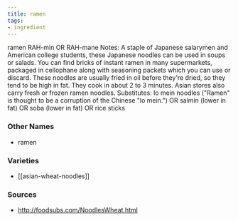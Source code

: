 ```yaml
---
title: ramen
tags:
- ingredient
---
```

ramen RAH-min OR RAH-mane Notes: A staple of Japanese salarymen and American college students, these Japanese noodles can be used in soups or salads. You can find bricks of instant ramen in many supermarkets, packaged in cellophane along with seasoning packets which you can use or discard. These noodles are usually fried in oil before they're dried, so they tend to be high in fat. They cook in about 2 to 3 minutes. Asian stores also carry fresh or frozen ramen noodles. Substitutes: lo mein noodles ("Ramen" is thought to be a corruption of the Chinese "lo mein.") OR saimin (lower in fat) OR soba (lower in fat) OR rice sticks

### Other Names

* ramen

### Varieties

* [[asian-wheat-noodles]]

### Sources
* http://foodsubs.com/NoodlesWheat.html
